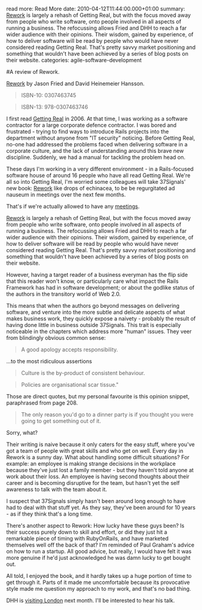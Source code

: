 read more: Read More
date: 2010-04-12T11:44:00.000+01:00
summary: [Rework](http://37signals.com/rework) is largely a rehash of Getting Real, but with the focus moved away from people who write software, onto people involved in all aspects of running a business. The refocussing allows Fried and DHH to reach a far wider audience with their opinions. Their wisdom, gained by experience, of how to deliver software will be read by people who would have never considered reading Getting Real. That's pretty savvy market positioning and something that wouldn't have been achieved by a series of blog posts on their website.
categories: agile-software-development

#A review of Rework.

[Rework](http://37signals.com/rework) by Jason Fried and David Heinemeier Hansson.

> ISBN-10: 0307463745

> ISBN-13: 978-0307463746

I first read [Getting Real](http://gettingreal.37signals.com) in 2006. 
At that time, I was working as a software contractor for a large corporate defence contractor. I was bored and frustrated - trying to find ways to introduce Rails projects into the department without anyone from "IT security" noticing.
Before Getting Real, no-one had addressed the problems faced when delivering software in a corporate culture, and the lack of understanding around this brave new discipline.
Suddenly, we had a manual for tackling the problem head on.

These days I'm working in a very different environment - in a Rails-focused  software house of around 16 people who have all read Getting Real. 
We're all so into Getting Real, I'm worried some colleagues will take 37Signals' new book: [Rework](http://37signals.com/rework) like drops of echinacea, to be be regurgitated ad nauseum in meetings over the next few months.

That's if we're actually allowed to have any [meetings](http://gettingreal.37signals.com/ch07_Meetings_Are_Toxic.php).

[Rework](http://37signals.com/rework) is largely a rehash of Getting Real, but with the focus moved away from people who write software, onto people involved in all aspects of running a business.
The refocussing allows Fried and DHH to reach a far wider audience with their opinions. Their wisdom, gained by experience, of how to deliver software will be read by people who would have never considered reading Getting Real. That's pretty savvy market positioning and something that wouldn't have been achieved by a series of blog posts on their website.

However, having a target reader of a business everyman has the flip side that this reader won't know, or particularly care what impact the Rails Framework has had in software development; or about the godlike status of the authors in the transitory world of Web 2.0.

This means that when the authors go beyond messages on delivering software, and venture into the more subtle and delicate aspects of what makes business work, they quickly expose a naivety - probably the result of having done little in business outside 37Signals. This trait is especially noticeable in the chapters which address more "human" issues. They veer from blindingly obvious common sense:

> A good apology accepts responsibility.

...to the most ridiculous assertions
> Culture is the by-product of consistent behaviour.

> Policies are organisational scar tissue."

Those are direct quotes, but my personal favourite is this opinion snippet, paraphrased from page 208.

> The only reason you'd go to a dinner party is if you thought you were going to get something out of it.

Sorry, what?

Their writing is naive because it only caters for the easy stuff, where you've got a team of people with great skills and who get on well. Every day in Rework is a sunny day. What about handling some difficult situations? For example: an employee is making strange decisions in the workplace because they've just lost a family member - but they haven't told anyone at work about their loss. An employee is having second thoughts about their career and is becoming disruptive for the team, but hasn't yet the self awareness to talk with the team about it.

I suspect that 37Signals simply hasn't been around long enough to have had to deal with that stuff yet. As they say, they've been around for 10 years - as if they think that's a long time.

There's another aspect to Rework: How lucky have these guys been? Is their success purely down to skill and effort, or did they just hit a remarkable piece of timing with RubyOnRails, and have marketed themselves well off the back of that? I'm reminded of Paul Graham's advice on how to run a startup. All good advice, but really, I would have felt it was more genuine if he'd just acknowledged he was damn lucky to get bought out.


All told, I enjoyed the book, and it hardly takes up a huge portion of time to get through it. Parts of it made me uncomfortable because its provocative style made me question my approach to my work, and that's no bad thing.

DHH is [visiting London](http://leanca.mp) next month. I'll be interested to hear his talk.
